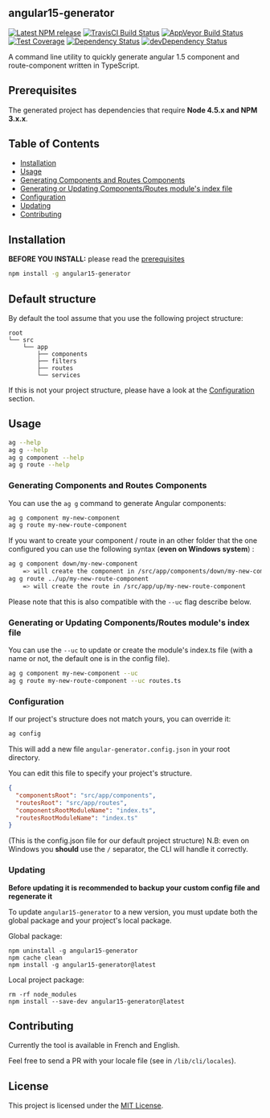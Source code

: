 ## angular15-generator
[![Latest NPM release][npm-badge]][npm-badge-url]
[![TravisCI Build Status][travis-badge]][travis-badge-url]
[![AppVeyor Build Status][appveyor-badge]][appveyor-badge-url]
[![Test Coverage][coveralls-badge]][coveralls-badge-url]
[![Dependency Status][david-badge]][david-badge-url]
[![devDependency Status][david-dev-badge]][david-dev-badge-url]

A command line utility to quickly generate angular 1.5 component and route-component written in TypeScript.

## Prerequisites

The generated project has dependencies that require **Node 4.5.x and NPM 3.x.x**.

## Table of Contents

* [Installation](#installation)
* [Usage](#usage)
* [Generating Components and Routes Components](#generating-components-and-routes-components)
* [Generating or Updating Components/Routes module's index file](#generating-or-updating-componentsroutes-modules-index-file)
* [Configuration](#configuration)
* [Updating](#updating)
* [Contributing](#contributing)

## Installation

**BEFORE YOU INSTALL:** please read the [prerequisites](#prerequisites)
```bash
npm install -g angular15-generator
```

## Default structure

By default the tool assume that you use the following project structure:

    root
    └── src
        └── app
            ├── components
            ├── filters
            ├── routes
            └── services

If this is not your project structure, please have a look at the [Configuration](#configuration) section.

## Usage

```bash
ag --help
ag g --help
ag g component --help
ag g route --help
```

### Generating Components and Routes Components

You can use the `ag g` command to generate Angular components:
```bash
ag g component my-new-component
ag g route my-new-route-component
```

If you want to create your component / route in an other folder that the one configured 
you can use the following syntax (**even on Windows system**) : 
```bash
ag g component down/my-new-component
    => will create the component in /src/app/components/down/my-new-component
ag g route ../up/my-new-route-component
    => will create the route in /src/app/up/my-new-route-component
```
Please note that this is also compatible with the `--uc` flag describe below.

### Generating or Updating Components/Routes module's index file

You can use the `--uc` to update or create the module's index.ts file
(with a name or not, the default one is in the config file).

```bash
ag g component my-new-component --uc
ag g route my-new-route-component --uc routes.ts
```

### Configuration

If our project's structure does not match yours, you can override it:

```bash
ag config
```

This will add a new file `angular-generator.config.json` in your root directory.

You can edit this file to specify your project's structure.

```json
{
  "componentsRoot": "src/app/components",
  "routesRoot": "src/app/routes",
  "componentsRootModuleName": "index.ts",
  "routesRootModuleName": "index.ts"
}
```
(This is the config.json file for our default project structure)
N.B: even on Windows you **should** use the `/` separator, the CLI will handle it correctly.

### Updating
**Before updating it is recommended to backup your custom config file and regenerate it**

To update `angular15-generator` to a new version, you must update both the global package and your project's local package.

Global package:
```
npm uninstall -g angular15-generator
npm cache clean
npm install -g angular15-generator@latest
```

Local project package:
```
rm -rf node_modules
npm install --save-dev angular15-generator@latest
```

## Contributing

Currently the tool is available in French and English.

Feel free to send a PR with your locale file (see in `/lib/cli/locales`).

## License

This project is licensed under the [MIT License](LICENSE).

[npm-badge]: https://img.shields.io/npm/v/angular15-generator.svg
[npm-badge-url]: https://www.npmjs.com/package/angular15-generator
[travis-badge]: https://img.shields.io/travis/JeffLeFoll/angular15-generator/master.svg?label=TravisCI
[travis-badge-url]: https://travis-ci.org/JeffLeFoll/angular15-generator
[appveyor-badge]: https://img.shields.io/appveyor/ci/JeffLeFoll/angular15-generator/master.svg?label=AppVeyor
[appveyor-badge-url]: https://ci.appveyor.com/project/JeffLeFoll/angular15-generator/branch/master
[coveralls-badge]: https://img.shields.io/coveralls/JeffLeFoll/angular15-generator/master.svg
[coveralls-badge-url]: https://coveralls.io/github/JeffLeFoll/angular15-generator
[david-badge]: https://david-dm.org/JeffLeFoll/angular15-generator.svg
[david-badge-url]: https://david-dm.org/JeffLeFoll/angular15-generator
[david-dev-badge]: https://david-dm.org/JeffLeFoll/angular15-generator/dev-status.svg
[david-dev-badge-url]: https://david-dm.org/JeffLeFoll/angular15-generator?type=dev
